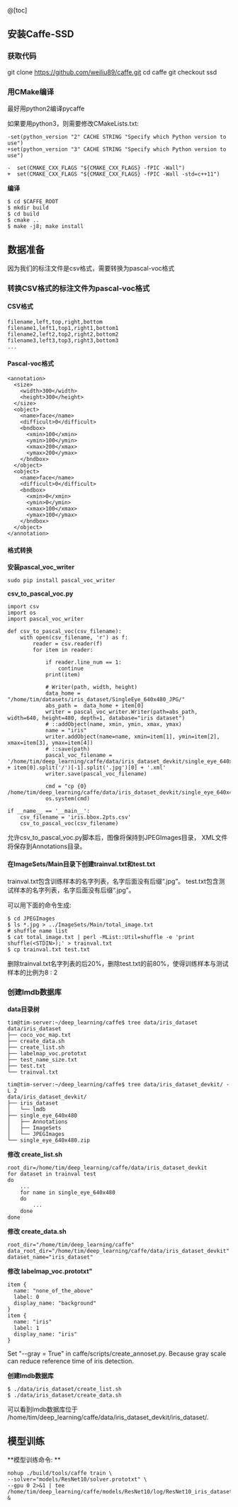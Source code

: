 @[toc]

## 安装Caffe-SSD

### 获取代码
git clone https://github.com/weiliu89/caffe.git
cd caffe
git checkout ssd

### 用CMake编译
最好用python2编译pycaffe

如果要用python3，则需要修改CMakeLists.txt:
```
-set(python_version "2" CACHE STRING "Specify which Python version to use")
+set(python_version "3" CACHE STRING "Specify which Python version to use")

-  set(CMAKE_CXX_FLAGS "${CMAKE_CXX_FLAGS} -fPIC -Wall")
+  set(CMAKE_CXX_FLAGS "${CMAKE_CXX_FLAGS} -fPIC -Wall -std=c++11")
```

**编译**

```
$ cd $CAFFE_ROOT
$ mkdir build
$ cd build
$ cmake ..
$ make -j8; make install
```

## 数据准备
因为我们的标注文件是csv格式，需要转换为pascal-voc格式

### 转换CSV格式的标注文件为pascal-voc格式

#### CSV格式
```
filename,left,top,right,bottom
filename1,left1,top1,right1,bottom1
filename2,left2,top2,right2,bottom2
filename3,left3,top3,right3,bottom3
...
```

#### Pascal-voc格式
```
<annotation>
  <size>
    <width>300</width>
    <height>300</height>
  </size>
  <object>
    <name>face</name>
    <difficult>0</difficult>
    <bndbox>
      <xmin>100</xmin>
      <ymin>100</ymin>
      <xmax>200</xmax>
      <ymax>200</ymax>
    </bndbox>
  </object>
  <object>
    <name>face</name>
    <difficult>0</difficult>
    <bndbox>
      <xmin>0</xmin>
      <ymin>0</ymin>
      <xmax>100</xmax>
      <ymax>100</ymax>
    </bndbox>
  </object>
</annotation>
```

#### 格式转换
**安装pascal_voc_writer**
```
sudo pip install pascal_voc_writer
```

**csv_to_pascal_voc.py**
```
import csv
import os
import pascal_voc_writer

def csv_to_pascal_voc(csv_filename):
    with open(csv_filename, 'r') as f:
        reader = csv.reader(f)
        for item in reader:

            if reader.line_num == 1:
                continue
            print(item)

            # Writer(path, width, height)
            data_home = "/home/tim/datasets/iris_dataset/SingleEye_640x480_JPG/"
            abs_path =  data_home + item[0]
            writer = pascal_voc_writer.Writer(path=abs_path, width=640, height=480, depth=1, database="iris dataset")
            # ::addObject(name, xmin, ymin, xmax, ymax)
            name = "iris"
            writer.addObject(name=name, xmin=item[1], ymin=item[2], xmax=item[3], ymax=item[4])
            # ::save(path)
            pascal_voc_filename = '/home/tim/deep_learning/caffe/data/iris_dataset_devkit/single_eye_640x480/Annotations/' + item[0].split('/')[-1].split('.jpg')[0] + '.xml'
            writer.save(pascal_voc_filename)

            cmd = "cp {0} /home/tim/deep_learning/caffe/data/iris_dataset_devkit/single_eye_640x480/JPEGImages/".format(abs_path)
            os.system(cmd)

if __name__ == '__main__':
    csv_filename = 'iris.bbox.2pts.csv'
    csv_to_pascal_voc(csv_filename)
```

允许csv_to_pascal_voc.py脚本后，图像将保持到JPEGImages目录， XML文件将保存到Annotations目录。

#### 在ImageSets/Main目录下创建trainval.txt和test.txt
trainval.txt包含训练样本的名字列表，名字后面没有后缀“.jpg”。
test.txt包含测试样本的名字列表，名字后面没有后缀“.jpg”。

可以用下面的命令生成:
```
$ cd JPEGImages
$ ls *.jpg > ../ImageSets/Main/total_image.txt
# shuffle name list 
$ cat total_image.txt | perl -MList::Util=shuffle -e 'print shuffle(<STDIN>);' > trainval.txt
$ cp trainval.txt test.txt
```

删除trainval.txt名字列表的后20%，删除test.txt的前80%，使得训练样本与测试样本的比例为8 : 2

### 创建lmdb数据库
**data目录树**

```
tim@tim-server:~/deep_learning/caffe$ tree data/iris_dataset
data/iris_dataset
├── coco_voc_map.txt
├── create_data.sh
├── create_list.sh
├── labelmap_voc.prototxt
├── test_name_size.txt
├── test.txt
└── trainval.txt

tim@tim-server:~/deep_learning/caffe$ tree data/iris_dataset_devkit/ -L 2
data/iris_dataset_devkit/
├── iris_dataset
│   └── lmdb
├── single_eye_640x480
│   ├── Annotations
│   ├── ImageSets
│   └── JPEGImages
└── single_eye_640x480.zip
```

**修改 create_list.sh**
```
root_dir=/home/tim/deep_learning/caffe/data/iris_dataset_devkit
for dataset in trainval test
do
	...
	for name in single_eye_640x480
	do
		...
	done
done
```

**修改 create_data.sh**

```
root_dir="/home/tim/deep_learning/caffe"
data_root_dir="/home/tim/deep_learning/caffe/data/iris_dataset_devkit"
dataset_name="iris_dataset"
```

**修改 labelmap_voc.prototxt"**

```
item {
  name: "none_of_the_above"
  label: 0
  display_name: "background"
}
item {
  name: "iris"
  label: 1
  display_name: "iris"
}
```

Set "--gray = True" in caffe/scripts/create_annoset.py. Because gray scale can reduce reference time of iris detection.

**创建lmdb数据库**

```
$ ./data/iris_dataset/create_list.sh
$ ./data/iris_dataset/create_data.sh
```
可以看到lmdb数据库位于 /home/tim/deep_learning/caffe/data/iris_dataset_devkit/iris_dataset/.

## 模型训练

**模型训练命令: **
```
nohup ./build/tools/caffe train \
--solver="models/ResNet10/solver.prototxt" \
--gpu 0 2>&1 | tee /home/tim/deep_learning/caffe/models/ResNet10/log/ResNet10_iris_dataset_SSD_300x300.log &
```
